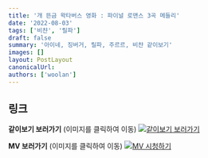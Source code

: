 ```yaml
---
title: '개 뜬금 왁타버스 영화 : 파이널 로맨스 3곡 메들리'
date: '2022-08-03'
tags: ['비챤', '릴파']
draft: false
summary: '아이네, 징버거, 릴파, 주르르, 비챤 같이보기'
images: []
layout: PostLayout
canonicalUrl:
authors: ['woolan']
---
```


## 링크

**같이보기 보러가기** (이미지를 클릭하여 이동)
[![같이보기 보러가기](../static/images/logo.png)](https://cafe.naver.com/steamindiegame/7128804)

**MV 보러가기** (이미지를 클릭하여 이동)
[![MV 시청하기](https://i.ytimg.com/vi/KEM3xi9jSIw/maxresdefault.jpg)](https://youtu.be/KEM3xi9jSIw)
